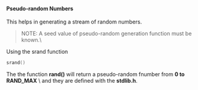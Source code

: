 #### Pseudo-random Numbers

This helps in generating a stream of random numbers.

>NOTE: A seed value of pseudo-random generation function must be known.\

Using the srand function

```C
srand()
```

The the function **rand()** will return  a pseudo-random fnumber from **0 to RAND_MAX** \ and they are defined with the **stdlib.h**.
